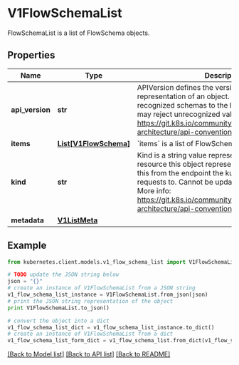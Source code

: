 # V1FlowSchemaList

FlowSchemaList is a list of FlowSchema objects.

## Properties

Name | Type | Description | Notes
------------ | ------------- | ------------- | -------------
**api_version** | **str** | APIVersion defines the versioned schema of this representation of an object. Servers should convert recognized schemas to the latest internal value, and may reject unrecognized values. More info: https://git.k8s.io/community/contributors/devel/sig-architecture/api-conventions.md#resources | [optional] 
**items** | [**List[V1FlowSchema]**](V1FlowSchema.md) | &#x60;items&#x60; is a list of FlowSchemas. | 
**kind** | **str** | Kind is a string value representing the REST resource this object represents. Servers may infer this from the endpoint the kubernetes.client submits requests to. Cannot be updated. In CamelCase. More info: https://git.k8s.io/community/contributors/devel/sig-architecture/api-conventions.md#types-kinds | [optional] 
**metadata** | [**V1ListMeta**](V1ListMeta.md) |  | [optional] 

## Example

```python
from kubernetes.client.models.v1_flow_schema_list import V1FlowSchemaList

# TODO update the JSON string below
json = "{}"
# create an instance of V1FlowSchemaList from a JSON string
v1_flow_schema_list_instance = V1FlowSchemaList.from_json(json)
# print the JSON string representation of the object
print V1FlowSchemaList.to_json()

# convert the object into a dict
v1_flow_schema_list_dict = v1_flow_schema_list_instance.to_dict()
# create an instance of V1FlowSchemaList from a dict
v1_flow_schema_list_form_dict = v1_flow_schema_list.from_dict(v1_flow_schema_list_dict)
```
[[Back to Model list]](../README.md#documentation-for-models) [[Back to API list]](../README.md#documentation-for-api-endpoints) [[Back to README]](../README.md)


